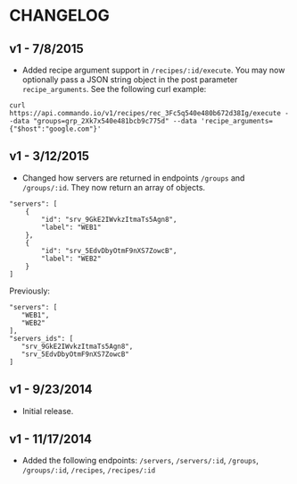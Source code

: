 CHANGELOG
=========

## v1 - 7/8/2015

- Added recipe argument support in `/recipes/:id/execute`. You may now optionally pass a JSON string object in the post parameter `recipe_arguments`. See the following curl example:

````
curl https://api.commando.io/v1/recipes/rec_3Fc5q540e480b672d38Ig/execute --data "groups=grp_2Xk7x540e481bcb9c775d" --data 'recipe_arguments={"$host":"google.com"}'
````

## v1 - 3/12/2015

- Changed how servers are returned in endpoints `/groups` and `/groups/:id`. They now return an array of objects.

````
"servers": [
    {
    	"id": "srv_9GkE2IWvkzItmaTs5Agn8",
    	"label": "WEB1"
    },
    {
    	"id": "srv_5EdvDbyOtmF9nXS7ZowcB",
    	"label": "WEB2"
    }
]
````

Previously:
 
 ````
"servers": [
    "WEB1",
    "WEB2"
],
"servers_ids": [
    "srv_9GkE2IWvkzItmaTs5Agn8",
    "srv_5EdvDbyOtmF9nXS7ZowcB"
]
 ````

## v1 - 9/23/2014

- Initial release.
 
## v1 - 11/17/2014

- Added the following endpoints: `/servers`, `/servers/:id`, `/groups`, `/groups/:id`, `/recipes`, `/recipes/:id`

